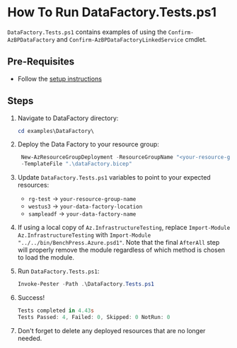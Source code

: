 # How To Run DataFactory.Tests.ps1

`DataFactory.Tests.ps1` contains examples of using the `Confirm-AzBPDataFactory`
and `Confirm-AzBPDataFactoryLinkedService` cmdlet.

## Pre-Requisites

- Follow the [setup instructions](../README.md)

## Steps

1. Navigate to DataFactory directory:

   ```Powershell
   cd examples\DataFactory\
   ```

1. Deploy the Data Factory to your resource group:

   ```Powershell
    New-AzResourceGroupDeployment -ResourceGroupName "<your-resource-group-name>"`
    -TemplateFile ".\dataFactory.bicep"
   ```

1. Update `DataFactory.Tests.ps1` variables to point to your expected resources:

   - `rg-test` -> `your-resource-group-name`
   - `westus3` -> `your-data-factory-location`
   - `sampleadf` -> `your-data-factory-name`

1. If using a local copy of `Az.InfrastructureTesting`, replace `Import-Module Az.InfrastructureTesting` with
`Import-Module "../../bin/BenchPress.Azure.psd1"`. Note that the final `AfterAll` step will properly remove the module
regardless of which method is chosen to load the module.

1. Run `DataFactory.Tests.ps1`:

   ```Powershell
   Invoke-Pester -Path .\DataFactory.Tests.ps1
   ```

1. Success!

   ```Powershell
   Tests completed in 4.43s
   Tests Passed: 4, Failed: 0, Skipped: 0 NotRun: 0
   ```

1. Don't forget to delete any deployed resources that are no longer needed.
